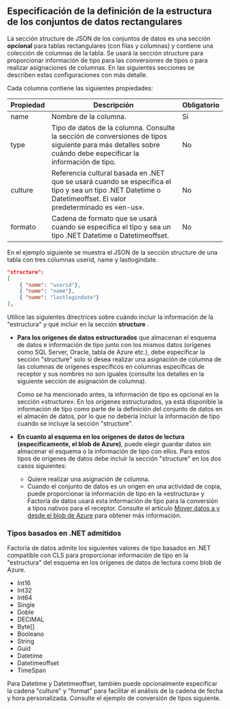 ## <a name="specifying-structure-definition-for-rectangular-datasets"></a>Especificación de la definición de la estructura de los conjuntos de datos rectangulares
La sección structure de JSON de los conjuntos de datos es una sección **opcional** para tablas rectangulares (con filas y columnas) y contiene una colección de columnas de la tabla. Se usará la sección structure para proporcionar información de tipo para las conversiones de tipos o para realizar asignaciones de columnas. En las siguientes secciones se describen estas configuraciones con más detalle. 

Cada columna contiene las siguientes propiedades:

| Propiedad | Descripción | Obligatorio |
| --- | --- | --- |
| name |Nombre de la columna. |Sí |
| type |Tipo de datos de la columna. Consulte la sección de conversiones de tipos siguiente para más detalles sobre cuándo debe especificar la información de tipo. |No |
| culture |Referencia cultural basada en .NET que se usará cuando se especifica el tipo y sea un tipo .NET Datetime o Datetimeoffset. El valor predeterminado es «en-us». |No |
| formato |Cadena de formato que se usará cuando se especifica el tipo y sea un tipo .NET Datetime o Datetimeoffset. |No |

En el ejemplo siguiente se muestra el JSON de la sección structure de una tabla con tres columnas userid, name y lastlogindate.

```json
"structure": 
[
    { "name": "userid"},
    { "name": "name"},
    { "name": "lastlogindate"}
],
```

Utilice las siguientes directrices sobre cuándo incluir la información de la "estructura" y qué incluir en la sección **structure** .

* **Para los orígenes de datos estructurados** que almacenan el esquema de datos e información de tipo junto con los mismos datos (orígenes como SQL Server, Oracle, tabla de Azure etc.), debe especificar la sección "structure" solo si desea realizar una asignación de columna de las columnas de orígenes específicos en columnas específicas de receptor y sus nombres no son iguales (consulte los detalles en la siguiente sección de asignación de columna). 
  
    Como se ha mencionado antes, la información de tipo es opcional en la sección «structure». En los orígenes estructurados, ya está disponible la información de tipo como parte de la definición del conjunto de datos en el almacén de datos, por lo que no debería incluir la información de tipo cuando se incluye la sección "structure".
* **En cuanto al esquema en los orígenes de datos de lectura (específicamente, el blob de Azure)**, puede elegir guardar datos sin almacenar el esquema o la información de tipo con ellos. Para estos tipos de orígenes de datos debe incluir la sección "structure" en los dos casos siguientes:
  * Quiere realizar una asignación de columna.
  * Cuando el conjunto de datos es un origen en una actividad de copia, puede proporcionar la información de tipo en la «estructura» y Factoría de datos usará esta información de tipo para la conversión a tipos nativos para el receptor. Consulte el artículo [Mover datos a y desde el blob de Azure](../articles/data-factory/data-factory-azure-blob-connector.md) para obtener más información.

### <a name="supported-net-based-types"></a>Tipos basados en .NET admitidos
Factoría de datos admite los siguientes valores de tipo basados en .NET compatible con CLS para proporcionar información de tipo en la "estructura" del esquema en los orígenes de datos de lectura como blob de Azure.

* Int16
* Int32 
* Int64
* Single
* Doble
* DECIMAL
* Byte[]
* Booleano
* String 
* Guid
* Datetime
* Datetimeoffset
* TimeSpan 

Para Datetime y Datetimeoffset, también puede opcionalmente especificar la cadena "culture" y "format" para facilitar el análisis de la cadena de fecha y hora personalizada. Consulte el ejemplo de conversión de tipos siguiente.



<!--HONumber=Nov16_HO3-->


